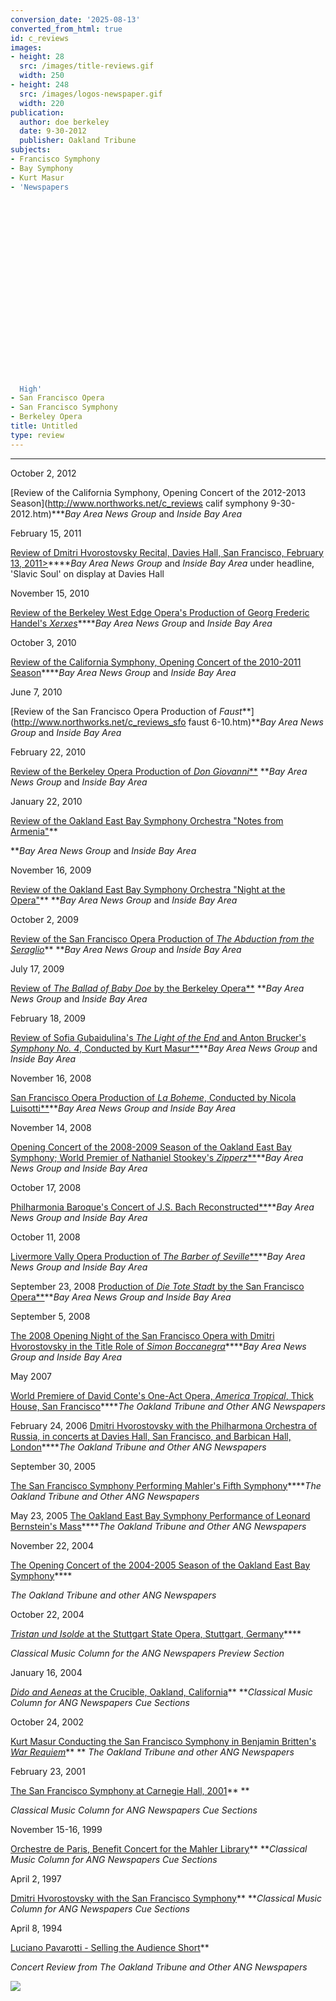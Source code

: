 ```yaml
---
conversion_date: '2025-08-13'
converted_from_html: true
id: c_reviews
images:
- height: 28
  src: /images/title-reviews.gif
  width: 250
- height: 248
  src: /images/logos-newspaper.gif
  width: 220
publication:
  author: doe berkeley
  date: 9-30-2012
  publisher: Oakland Tribune
subjects:
- Francisco Symphony
- Bay Symphony
- Kurt Masur
- 'Newspapers






















  High'
- San Francisco Opera
- San Francisco Symphony
- Berkeley Opera
title: Untitled
type: review
---
```


***

October 2, 2012

[Review of the California Symphony, Opening Concert of the 2012-2013 Season](http://www.northworks.net/c_reviews calif symphony 9-30-2012.htm)****Bay Area News Group* and *Inside Bay Area*

February 15, 2011

[Review of Dmitri Hvorostovsky Recital, Davies Hall, San Francisco, February 13, 2011>](c-reviews-hvorostovsky-2-13-2011)*****Bay Area News Group* and *Inside Bay Area*
 under headline, 'Slavic Soul' on display at Davies Hall

November 15, 2010

[Review of the Berkeley West Edge Opera's Production of Georg Frederic Handel's *Xerxes*](http://www.northworks.net/c_reviews_bwe_xerxes_11-10.htm)*****Bay Area News Group* and *Inside Bay Area*

October 3, 2010

[Review of the California Symphony, Opening Concert of the 2010-2011 Season](http://www.northworks.net/c_reviews_cal_symph_9-10.htm)*****Bay Area News Group* and *Inside Bay Area*

June 7, 2010

[Review of the San Francisco Opera Production of *Faust***](http://www.northworks.net/c_reviews_sfo faust 6-10.htm)***Bay Area News Group* and *Inside Bay Area*

February 22, 2010

[Review of the Berkeley Opera Production of *Don Giovanni***](c-reviews-berkeley-opera-don-giovanni-2010)
***Bay Area News Group* and *Inside Bay Area*

January 22, 2010

[Review of the Oakland East Bay Symphony Orchestra "Notes from Armenia"](c-reviews-oebs-1-10)**

***Bay Area News Group* and *Inside Bay Area*

November 16, 2009

[Review of the Oakland East Bay Symphony Orchestra "Night at the Opera"](c-reviews-oebs-night-at-the-opera-11-16-09)**
***Bay Area News Group* and *Inside Bay Area*

October 2, 2009

[Review of the San Francisco Opera Production of *The Abduction from the Seraglio*](c-reviews-sfo-abduction-10-2-09)**
***Bay Area News Group* and *Inside Bay Area*

July 17, 2009

[Review of *The Ballad of Baby Doe* by the Berkeley Opera**](c-reviews-baby-doe-berkeley-opera-2009)
***Bay Area News Group* and *Inside Bay Area*

February 18, 2009

[Review of Sofia Gubaidulina's *The Light of the End* and Anton Brucker's *Symphony No. 4*, Conducted by Kurt Masur**](c-reviews-sfs-masur-2-09)***Bay Area News Group* and *Inside Bay Area*

November 16, 2008

[San Francisco Opera Production of *La Boheme*, Conducted by Nicola Luisotti**](c-reviews-sfo-boheme-luisotti-11-08)***Bay Area News Group and Inside Bay Area*

November 14, 2008

[Opening Concert of the 2008-2009 Season of the Oakland East Bay Symphony; World Premier of Nathaniel Stookey's *Zipperz***](c-reviews-oebs-11-08)***Bay Area News Group and Inside Bay Area*

October 17, 2008

[Philharmonia Baroque's Concert of J.S. Bach Reconstructed**](c-reviews-pb-10-08)***Bay Area News Group and Inside Bay Area*

October 11, 2008

[Livermore Vally Opera Production of *The Barber of Seville***](c-reviews-lvo-barber-10-08)***Bay Area News Group and Inside Bay Area*

September 23, 2008
[ Production of *Die Tote Stadt* by the San Francisco Opera**](c-reviews-sfo-tote-stadt-9-08)***Bay Area News Group and Inside Bay Area*

September 5, 2008

[The 2008 Opening Night of the San Francisco Opera with Dmitri Hvorostovsky in the Title Role of *Simon Boccanegra*](c-reviews-sfo-simonboc-9-08)*****Bay Area News Group and Inside Bay Area*

May 2007

[World Premiere of David Conte's One-Act Opera, *America Tropical*, Thick House, San Francisco](c-reviews-conte-america-tropical)*****The Oakland Tribune and Other ANG Newspapers*

February 24, 2006
[Dmitri Hvorostovsky with the Philharmona Orchestra of Russia, in concerts at Davies Hall, San Francisco, and Barbican Hall, London](c-reviews-hvorostovsky06)*****The Oakland Tribune and Other ANG Newspapers*

September 30, 2005

[The San Francisco Symphony Performing Mahler's Fifth Symphony](c-reviews-sfsmahler5)*****The Oakland Tribune and Other ANG Newspapers*

May 23, 2005
[The Oakland East Bay Symphony Performance of Leonard Bernstein's Mass](c-reviews-oebs-bernsteinmass)*****The Oakland Tribune and Other ANG Newspapers*

November 22, 2004

[
The Opening Concert of the 2004-2005 Season of the Oakland East Bay Symphony](c_reviews_oebs_nov04.htm)****

*The Oakland Tribune and other ANG Newspapers*

October 22, 2004

[
*Tristan und Isolde* at the Stuttgart State Opera, Stuttgart, Germany](c_reviews_tristan_stuttgart.htm)****

*Classical Music Column for the ANG Newspapers Preview Section*

January 16, 2004

[*Dido and Aeneas* at the Crucible, Oakland, California](c-reviews-crucible-dido)**
***Classical Music Column for ANG Newspapers Cue Sections*

October 24, 2002

[
Kurt Masur Conducting the San Francisco Symphony in Benjamin Britten's *War Requiem*](c_reviews_brittenwar_masur.htm)**
**
*The Oakland Tribune and other ANG Newspapers*

February 23, 2001

[The San Francisco Symphony at Carnegie Hall, 2001](c-reviews-sfsymphcarnegie)**
**

*Classical Music Column for ANG Newspapers Cue Sections*

November 15-16, 1999

[Orchestre de Paris, Benefit Concert for the Mahler Library](c-reviews-paris)**
***Classical Music Column for ANG Newspapers Cue Sections*

April 2, 1997

[Dmitri Hvorostovsky with the San Francisco Symphony](c_hvorostovsky.htm#hor_anchor)**
***Classical Music Column for ANG Newspapers Cue Sections*

April 8, 1994

[Luciano Pavarotti - Selling the Audience Short](c-reviews-pavarotti)**

*Concert Review from The Oakland Tribune and Other ANG Newspapers*

![](/images/logos-newspaper.gif)

